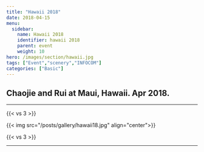 ```yaml
---
title: "Hawaii 2018"
date: 2018-04-15
menu:
  sidebar:
    name: Hawaii 2018
    identifier: hawaii 2018
    parent: event
    weight: 10
hero: /images/section/hawaii.jpg
tags: ["Event","scenery","INFOCOM"]
categories: ["Basic"]
---
```


## Chaojie and Rui at Maui, Hawaii. Apr 2018.
---
{{< vs 3 >}}

{{< img src="/posts/gallery/hawaii18.jpg" align="center">}}

{{< vs 3 >}}

---
